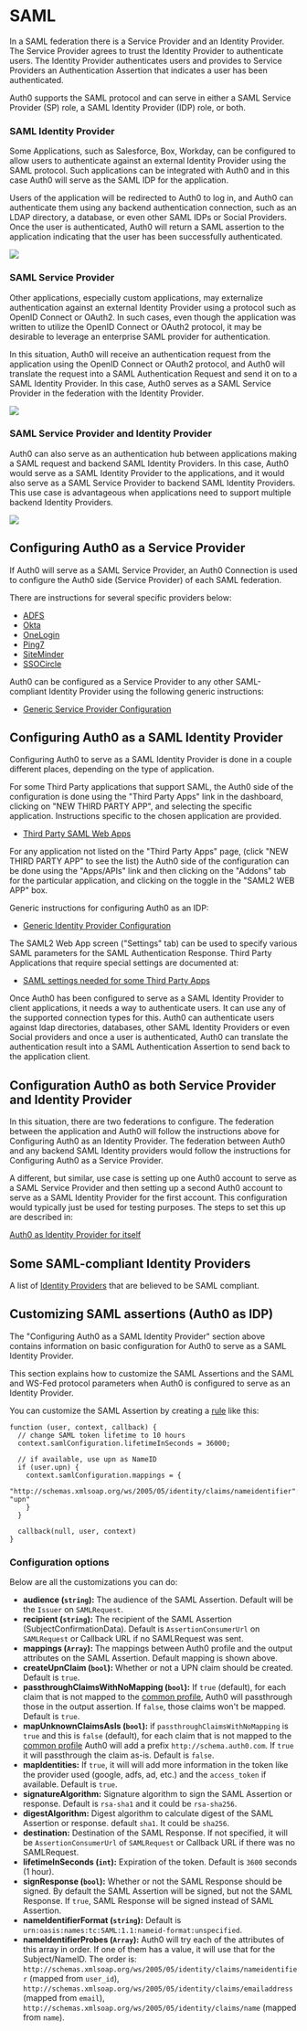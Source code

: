 # SAML

In a SAML federation there is a Service Provider and an Identity Provider.  The Service Provider agrees to trust the Identity Provider to authenticate users.  The Identity Provider authenticates users and provides to Service Providers an Authentication Assertion that indicates a user has been authenticated.

Auth0 supports the SAML protocol and can serve in either a SAML Service Provider (SP) role, a SAML Identity Provider (IDP) role, or both.


### SAML Identity Provider

Some Applications, such as Salesforce, Box, Workday, can be configured to allow users to authenticate against an external Identity Provider using the SAML protocol.  Such applications can be integrated with Auth0 and in this case Auth0 will serve as the SAML IDP for the application.  

Users of the application will be redirected to Auth0 to log in, and Auth0 can authenticate them using any backend authentication connection, such as an LDAP directory, a database, or even other SAML IDPs or Social Providers.  Once the user is authenticated, Auth0 will return a SAML assertion to the application indicating that the user has been successfully authenticated.

![](https://cdn.auth0.com/docs/img/saml-case2.png)

### SAML Service Provider

Other applications, especially custom applications, may externalize authentication against an external Identity Provider using a protocol such as OpenID Connect or OAuth2.  In such cases, even though the application was written to utilize the OpenID Connect or OAuth2 protocol, it may be desirable to leverage an enterprise SAML provider for authentication.  

In this situation, Auth0 will receive an authentication request from the application using the OpenID Connect or OAuth2 protocol, and Auth0 will translate the request into a SAML Authentication Request and send it on to a SAML Identity Provider.  In this case, Auth0 serves as a SAML Service Provider in the federation with the Identity Provider.

![](https://cdn.auth0.com/docs/img/saml-case1.png)

### SAML Service Provider and Identity Provider

Auth0 can also serve as an authentication hub between applications making a SAML request and backend SAML Identity Providers.  In this case, Auth0 would serve as a SAML Identity Provider to the applications, and it would also serve as a SAML Service Provider to backend SAML Identity Providers.  This use case is advantageous when applications need to support multiple backend Identity Providers.

![](https://cdn.auth0.com/docs/img/saml-case3.png)  

## Configuring Auth0 as a Service Provider

If Auth0 will serve as a SAML Service Provider, an Auth0 Connection is used to configure the Auth0 side (Service Provider) of each SAML federation. 

There are instructions for several specific providers below: 

* [ADFS](@@env.BASE_URL@@/adfs)
* [Okta](@@env.BASE_URL@@/okta)
* [OneLogin](@@env.BASE_URL@@/onelogin)
* [Ping7](@@env.BASE_URL@@/ping7)
* [SiteMinder](@@env.BASE_URL@@/siteminder)
* [SSOCircle](@@env.BASE_URL@@/ssocircle)

Auth0 can be configured as a Service Provider to any other SAML-compliant Identity Provider using the following generic instructions:

* [Generic Service Provider Configuration](@@env.BASE_URL@@/saml-sp-generic)


## Configuring Auth0 as a SAML Identity Provider

Configuring Auth0 to serve as a SAML Identity Provider is done in a couple different places, depending on the type of application.

For some Third Party applications that support SAML, the Auth0 side of the configuration is done using the "Third Party Apps" link in the dashboard, clicking on  "NEW THIRD PARTY APP", and selecting the specific application.  Instructions specific to the chosen application are provided.

* [Third Party SAML Web Apps](@@env.BASE_URL@@/saml2webapp-tutorial)


For any application not listed on the "Third Party Apps" page, (click "NEW THIRD PARTY APP"  to see the list) the Auth0 side of the configuration can be done using the "Apps/APIs" link and then clicking on the "Addons" tab for the particular application, and clicking on the toggle in the "SAML2 WEB APP" box.   

Generic instructions for configuring Auth0 as an IDP:

* [Generic Identity Provider Configuration](@@env.BASE_URL@@/saml-idp-generic)

The SAML2 Web App screen ("Settings" tab) can be used to specify various SAML parameters for the SAML Authentication Response.  Third Party Applications that require special settings are documented at: 

* [SAML settings needed for some Third Party Apps](@@env.BASE_URL@@/saml-apps)


Once Auth0 has been configured to serve as a SAML Identity Provider to client applications, it needs a way to authenticate users.  It can use any of the supported connection types for this.  Auth0 can authenticate users against ldap directories, databases, other SAML Identity Providers or even Social providers and once a user is authenticated, Auth0 can translate the authentication result into a SAML Authentication Assertion to send back to the application client.

## Configuration Auth0 as both Service Provider and Identity Provider

In this situation, there are two federations to configure.  The federation between the application and Auth0 will follow the instructions above for Configuring Auth0 as an Identity Provider.   The federation between Auth0 and any backend SAML Identity providers would follow the instructions for Configuring Auth0 as a Service Provider.

A different, but similar, use case is setting up one Auth0 account to serve as a SAML Service Provider and then setting up a second Auth0 account to serve as a SAML Identity Provider for the first account.  This configuration would typically just be used for testing purposes.  The steps to set this up are described in:

[Auth0 as Identity Provider for itself](@@env.BASE_URL@@/samlsso-auth0-to-auth0)

## Some SAML-compliant Identity Providers

  
A list of [Identity Providers](@@env.BASE_URL@@/samlp-providers) that are believed to be SAML compliant.

## Customizing SAML assertions (Auth0 as IDP)

The "Configuring Auth0 as a SAML Identity Provider" section above contains information on basic configuration for Auth0 to serve as a SAML Identity Provider.
 
This section explains how to customize the SAML Assertions and the SAML and WS-Fed protocol parameters when Auth0 is configured to serve as an Identity Provider.

You can customize the SAML Assertion by creating a [rule](rules) like this:

    function (user, context, callback) {
      // change SAML token lifetime to 10 hours
      context.samlConfiguration.lifetimeInSeconds = 36000;
      
      // if available, use upn as NameID
      if (user.upn) {    
        context.samlConfiguration.mappings = {
           "http://schemas.xmlsoap.org/ws/2005/05/identity/claims/nameidentifier": "upn"
        }
      }

      callback(null, user, context)
    }


### Configuration options

Below are all the customizations you can do:

* __audience (`string`):__ The audience of the SAML Assertion. Default will be the `Issuer` on `SAMLRequest`.
* __recipient (`string`):__ The recipient of the SAML Assertion (SubjectConfirmationData). Default is `AssertionConsumerUrl` on `SAMLRequest` or Callback URL if no SAMLRequest was sent.
* __mappings (`Array`):__ The mappings between Auth0 profile and the output attributes on the SAML Assertion. Default mapping is shown above.
* __createUpnClaim (`bool`):__ Whether or not a UPN claim should be created. Default is `true`.
* __passthroughClaimsWithNoMapping (`bool`):__ If `true` (default), for each claim that is not mapped to the [common profile](user-profile), Auth0 will passthrough those in the output assertion. If `false`, those claims won't be mapped. Default is `true`.
* __mapUnknownClaimsAsIs (`bool`):__ if `passthroughClaimsWithNoMapping` is `true` and this is `false` (default), for each claim that is not mapped to the [common profile](user-profile) Auth0 will add a prefix `http://schema.auth0.com`. If `true` it will passthrough the claim as-is. Default is `false`.
* __mapIdentities:__ If `true`, it will will add more information in the token like the provider used (google, adfs, ad, etc.) and the `access_token` if available. Default is `true`.
* __signatureAlgorithm:__ Signature algorithm to sign the SAML Assertion or response. Default is `rsa-sha1` and it could be `rsa-sha256`.
* __digestAlgorithm:__ Digest algorithm to calculate digest of the SAML Assertion or response. default `sha1`. It could be `sha256`.
* __destination:__ Destination of the SAML Response. If not specified, it will be `AssertionConsumerUrl` of `SAMLRequest` or Callback URL if there was no SAMLRequest.
* __lifetimeInSeconds (`int`):__ Expiration of the token. Default is `3600` seconds (1 hour). 
* __signResponse (`bool`):__ Whether or not the SAML Response should be signed. By default the SAML Assertion will be signed, but not the SAML Response. If `true`, SAML Response will be signed instead of SAML Assertion.
* __nameIdentifierFormat (`string`):__ Default is `urn:oasis:names:tc:SAML:1.1:nameid-format:unspecified`.
* __nameIdentifierProbes (`Array`):__ Auth0 will try each of the attributes of this array in order. If one of them has a value, it will use that for the Subject/NameID. The order is: `http://schemas.xmlsoap.org/ws/2005/05/identity/claims/nameidentifier` (mapped from `user_id`), `http://schemas.xmlsoap.org/ws/2005/05/identity/claims/emailaddress` (mapped from `email`), `http://schemas.xmlsoap.org/ws/2005/05/identity/claims/name` (mapped from `name`).



